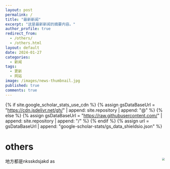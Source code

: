 ```yaml
---
layout: post
permalink: /
title: "最新新闻"
excerpt: "这是最新新闻的摘要内容。"
author_profile: true
redirect_from:
  - /others/
  - /others.html
layout: default
date: 2024-01-27
categories:
  - 新闻
tags:
  - 更新
  - 网站
image: /images/news-thumbnail.jpg
published: true
comments: true
---
```


{% if site.google_scholar_stats_use_cdn %}
{% assign gsDataBaseUrl = "https://cdn.jsdelivr.net/gh/" | append: site.repository | append: "@" %}
{% else %}
{% assign gsDataBaseUrl = "https://raw.githubusercontent.com/" | append: site.repository | append: "/" %}
{% endif %}
{% assign url = gsDataBaseUrl | append: "google-scholar-stats/gs_data_shieldsio.json" %}

<span class='anchor' id='others'></span>

# others



<img align="right" src="../images/500x300.png" style="zoom:50%;" />地方都是nksskdsjakd as 

